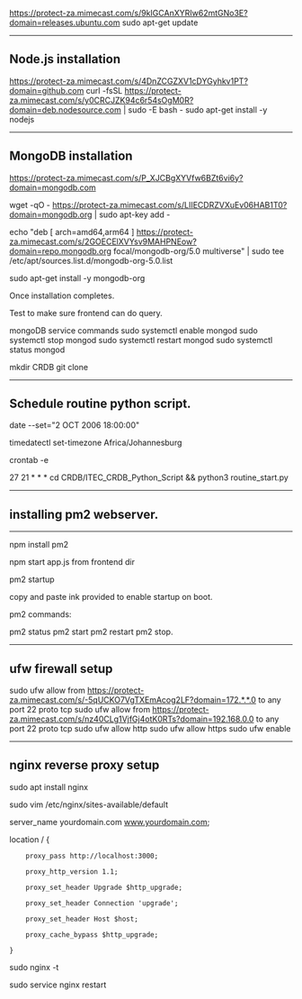 https://protect-za.mimecast.com/s/9kIGCAnXYRIw62mtGNo3E?domain=releases.ubuntu.com
sudo apt-get update


-----------------------------------------
Node.js installation
-----------------------------------------

https://protect-za.mimecast.com/s/4DnZCGZXV1cDYGyhkv1PT?domain=github.com
curl -fsSL https://protect-za.mimecast.com/s/y0CRCJZK94c6r54sOgM0R?domain=deb.nodesource.com | sudo -E bash -
sudo apt-get install -y nodejs


-------------------------------------------------
MongoDB installation
-------------------------------------------------

https://protect-za.mimecast.com/s/P_XJCBgXYVfw6BZt6vi6y?domain=mongodb.com

wget -qO - https://protect-za.mimecast.com/s/LIIECDRZVXuEv06HAB1T0?domain=mongodb.org | sudo apt-key add -

echo "deb [ arch=amd64,arm64 ] https://protect-za.mimecast.com/s/2GOECElXVYsv9MAHPNEow?domain=repo.mongodb.org focal/mongodb-org/5.0 multiverse" | sudo tee /etc/apt/sources.list.d/mongodb-org-5.0.list

sudo apt-get install -y mongodb-org

Once installation completes.

Test to make sure frontend can do query.

mongoDB service commands
sudo systemctl enable mongod
sudo systemctl stop mongod
sudo systemctl restart mongod
sudo systemctl status mongod

mkdir CRDB
git clone


-----------------------------------------------------------------
Schedule routine python script.
-----------------------------------------------------------------

date --set="2 OCT 2006 18:00:00"

timedatectl set-timezone Africa/Johannesburg

crontab -e

27 21 * * * cd CRDB/ITEC_CRDB_Python_Script && python3 routine_start.py


------------------------------------------------
## installing pm2 webserver.
------------------------------------------------
npm install pm2

npm start app.js from frontend dir

pm2 startup

copy and paste ink provided to enable startup on boot.

pm2 commands:

pm2 status
pm2 start
pm2 restart
pm2 stop.


-----------------------------------------------------
ufw firewall setup
-----------------------------------------------------

sudo ufw allow from https://protect-za.mimecast.com/s/-5qUCKO7VgTXEmAcog2LF?domain=172.*.*.0 to any port 22 proto tcp
sudo ufw allow from https://protect-za.mimecast.com/s/nz40CLg1VjfGj4otK0RTs?domain=192.168.0.0 to any port 22 proto tcp
sudo ufw allow http
sudo ufw allow https
sudo ufw enable


---------------------------------------------------
nginx reverse proxy setup
---------------------------------------------------

sudo apt install nginx

sudo vim /etc/nginx/sites-available/default

server_name yourdomain.com www.yourdomain.com;

location / {

        proxy_pass http://localhost:3000;
        
        proxy_http_version 1.1;
        
        proxy_set_header Upgrade $http_upgrade;
        
        proxy_set_header Connection 'upgrade';
        
        proxy_set_header Host $host;
        
        proxy_cache_bypass $http_upgrade;
        
    }
    
sudo nginx -t

sudo service nginx restart


